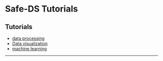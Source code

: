 # Safe-DS Tutorials

## Tutorials

-   [data processing](./data_processing.md)
-   [Data visualization](./visualization.md)
-   [machine learning](./machine_learning.md)

---
